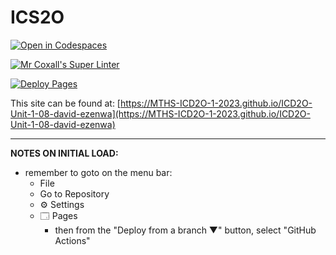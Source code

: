 # ICS2O

[![Open in Codespaces](https://classroom.github.com/assets/launch-codespace-7f7980b617ed060a017424585567c406b6ee15c891e84e1186181d67ecf80aa0.svg)](https://classroom.github.com/open-in-codespaces?assignment_repo_id=14119763)

[![Mr Coxall's Super Linter](https://github.com/MTHS-ICD2O-1-2023/ICD2O-Unit-1-08-david-ezenwa/workflows/Mr%20Coxall's%20Super%20Linter/badge.svg)](https://github.com/MTHS-ICD2O-1-2023/ICD2O-Unit-1-08-david-ezenwa/actions)

[![Deploy Pages](https://github.com/MTHS-ICD2O-1-2023/ICD2O-Unit-1-08-david-ezenwa/workflows/Deploy%20Pages/badge.svg)](https://github.com/MTHS-ICD2O-1-2023/ICD2O-Unit-1-08-david-ezenwa/actions)

This site can be found at: [https://MTHS-ICD2O-1-2023.github.io/ICD2O-Unit-1-08-david-ezenwa](https://MTHS-ICD2O-1-2023.github.io/ICD2O-Unit-1-08-david-ezenwa)

---

**NOTES ON INITIAL LOAD:**
- remember to goto on the menu bar:
  - File
  - Go to Repository
  - ⚙ Settings
  - 🗔 Pages
    - then from the "Deploy from a branch ▼" button, select "GitHub Actions"
